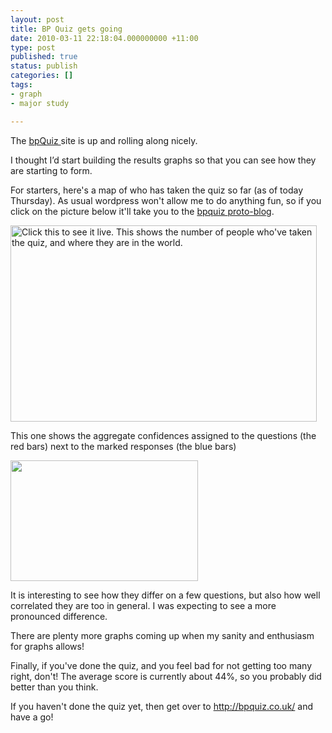 ```yaml
---
layout: post
title: BP Quiz gets going
date: 2010-03-11 22:18:04.000000000 +11:00
type: post
published: true
status: publish
categories: []
tags:
- graph
- major study

---
```

<p>The <a href="http://bpquiz.co.uk/">bpQuiz </a>site is up and rolling along nicely.</p>
<p>I thought I’d start building the results graphs so that you can see how they are starting to form.</p>
<p>For starters, here's a map of who has taken the quiz so far (as of today Thursday). As usual wordpress won't allow me to do anything fun, so if you click on the picture below it'll take you to the <a href="http://bpquiz.co.uk/">bpquiz </a><a href="http://bpquiz.co.uk/blog">proto-blog</a>.</p>
<p><a href="http://bpquiz.co.uk/blog.php"><img class="size-full wp-image-428 alignnone" title="population map" src="{{ site.baseurl }}/assets/popmap.png" alt="Click this to see it live. This shows the number of people who've taken the quiz, and where they are in the world." width="490" height="314" /></a></p>
<p>This one shows the aggregate confidences assigned to the questions (the red bars) next to the marked responses (the blue bars)</p>
<p><a href="http://www.notionparallax.co.uk/wordpress/wp-content/uploads/2010/03/aggConfVsAggCorrect.png"><img class="alignleft size-medium wp-image-431" title="aggConfVsAggCorrect" src="{{ site.baseurl }}/assets/aggConfVsAggCorrect-300x193.png" alt="" width="300" height="193" /></a></p>
<p>It is interesting to see how they differ on a few questions, but also how well correlated they are too in general. I was expecting to see a more pronounced difference.</p>
<p>There are plenty more graphs coming up when my sanity and enthusiasm for graphs allows!</p>
<p>Finally, if you've done the quiz, and you feel bad for not getting too many right, don't! The average score is currently about 44%, so you probably did better than you think.</p>
<p>If you haven't done the quiz yet, then get over to <a href="http://bpquiz.co.uk/">http://bpquiz.co.uk/</a> and have a go!</p>
